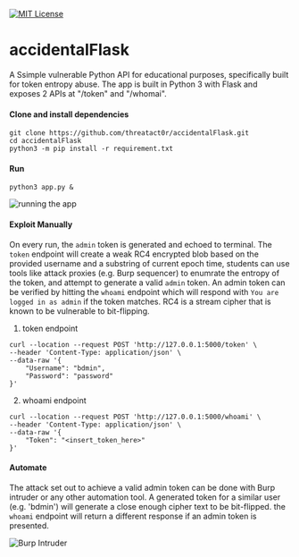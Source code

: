 [![MIT License][license-shield]][license-url]

# accidentalFlask
A Ssimple vulnerable Python API for educational purposes, specifically built for token entropy abuse. The app is built in Python 3 with Flask and exposes 2 APIs at "/token" and "/whomai".

#### Clone and install dependencies
``` 
git clone https://github.com/threatact0r/accidentalFlask.git 
cd accidentalFlask
python3 -m pip install -r requirement.txt
```

#### Run 
``` python3 app.py & ```

![running the app][screenshot1]

#### Exploit Manually
On every run, the ```admin``` token is generated and echoed to terminal. The ```token``` endpoint will create a weak RC4 encrypted blob based on the provided username and a substring of current epoch time, students can use tools like attack proxies (e.g. Burp sequencer) to enumrate the entropy of the token, and attempt to generate a valid ```admin``` token. An admin token can be verified by hitting the ```whoami``` endpoint which will respond with ```You are logged in as admin``` if the token matches. RC4 is a stream cipher that is known to be vulnerable to bit-flipping.

1. token endpoint
``` 
curl --location --request POST 'http://127.0.0.1:5000/token' \
--header 'Content-Type: application/json' \
--data-raw '{
    "Username": "bdmin",
    "Password": "password"
}'
```
2. whoami endpoint
```
curl --location --request POST 'http://127.0.0.1:5000/whoami' \
--header 'Content-Type: application/json' \
--data-raw '{
    "Token": "<insert_token_here>"
}'
```
#### Automate
The attack set out to achieve a valid admin token can be done with Burp intruder or any other automation tool. A generated token for a similar user (e.g. 'bdmin') will generate a close enough cipher text to be bit-flipped. the ```whoami``` endpoint will return a different response if an admin token is presented.

![Burp Intruder][screenshot2]

[license-shield]: https://img.shields.io/github/license/othneildrew/Best-README-Template.svg?style=flat-square
[license-url]: https://github.com/othneildrew/Best-README-Template/blob/master/LICENSE.txt
[screenshot1]: images/screenshot1.png
[screenshot2]: images/screenshot2.png
